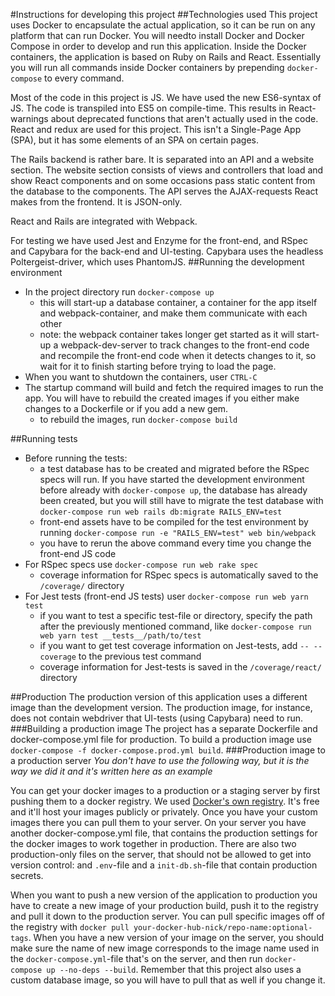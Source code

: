 #Instructions for developing this project
##Technologies used
This project uses Docker to encapsulate the actual application, so it can be run
on any platform that can run Docker. You will needto install Docker and Docker 
Compose in order to develop and run this application. Inside the Docker 
containers, the application is based on Ruby on Rails and React. Essentially you 
will run all commands inside Docker containers by prepending ```docker-compose```
to every command.

Most of the code in this project is JS. We have used the new ES6-syntax of JS.
The code is transpiled into ES5 on compile-time. This results in React-warnings
about deprecated functions that aren't actually used in the code. React and 
redux are used for this project. This isn't a Single-Page App (SPA), but it has 
some elements of an SPA on certain pages. 

The Rails backend is rather bare. It is separated into an API and a website
section. The website section consists of views and controllers that load and show
React components and on some occasions pass static content from the database to
the components. The API serves the AJAX-requests React makes from the frontend.
It is JSON-only.

React and Rails are integrated with Webpack.

For testing we have used Jest and Enzyme for the front-end, and RSpec and Capybara
for the back-end and UI-testing. Capybara uses the headless Poltergeist-driver, 
which uses PhantomJS.
##Running the development environment
* In the project directory run ```docker-compose up```
    * this will start-up a database container, a container for the app itself and 
    webpack-container, and make them communicate with each other
    * note: the webpack container takes longer get started as it will start-up
    a webpack-dev-server to track changes to the front-end code and recompile the
    front-end code when it detects changes to it, so wait for it to finish
    starting before trying to load the page.
* When you want to shutdown the containers, user ```CTRL-C```
* The startup command will build and fetch the required images to run the app.
You will have to rebuild the created images if you either make changes to a
Dockerfile or if you add a new gem.
    * to rebuild the images, run ```docker-compose build```

##Running tests
* Before running the tests:
    * a test database has to be created and migrated before the RSpec specs 
    will run. If you have started the development environment before already
    with ```docker-compose up```, the database has already been created, but 
    you will still have to migrate the test database with
    ```docker-compose run web rails db:migrate RAILS_ENV=test```
    * front-end assets have to be compiled for the test environment by running
    ```docker-compose run -e "RAILS_ENV=test" web bin/webpack```
    * you have to rerun the above command every time you change the front-end JS 
    code
* For RSpec specs use ```docker-compose run web rake spec```
    * coverage information for RSpec specs is automatically saved to the 
    ```/coverage/``` directory
* For Jest tests (front-end JS tests) user ```docker-compose run web yarn test``` 
    * if you want to test a specific test-file or directory, specify the path
    after the previously mentioned command, like 
    ```docker-compose run web yarn test __tests__/path/to/test```
    * if you want to get test coverage information on Jest-tests, add 
    ```-- --coverage```
    to the previous test command
    * coverage information for Jest-tests is saved in the ```/coverage/react/```
    directory
    
##Production
The production version of this application uses a different image than the 
development version. The production image, for instance, does not contain 
webdriver that UI-tests (using Capybara) need to run. 
###Building a production image
The project has a separate Dockerfile and docker-compose.yml file for production.
To build a production image use 
```docker-compose -f docker-compose.prod.yml build```.
###Production image to a production server
_You don't have to use the following way, but it is the way we did it and it's 
written here as an example_

You can get your docker images to a production or a staging server  by first 
pushing them to a docker registry. We used 
[Docker's own registry](http://hub.docker.com). It's free and it'll host your
images publicly or privately. Once you have your custom images there you can
pull them to your server. On your server you have another docker-compose.yml file,
that contains the production settings for the docker images to work together in
production. There are also two production-only files on the server, that should
not be allowed to get into version control: and ```.env```-file and a 
```init-db.sh```-file that contain production secrets.

When you want to push a new version of the application to production you have to
create a new image of your production build, push it to the registry and pull it
down to the production server. You can pull specific images off of the registry 
with ```docker pull your-docker-hub-nick/repo-name:optional-tags```. When you have
a new version of your image on the server, you should make sure the name of new
image corresponds to the image name used in the ```docker-compose.yml```-file
that's on the server, and then run ```docker-compose up --no-deps --build```.
Remember that this project also uses a custom database image, so you will have to 
pull that as well if you change it.